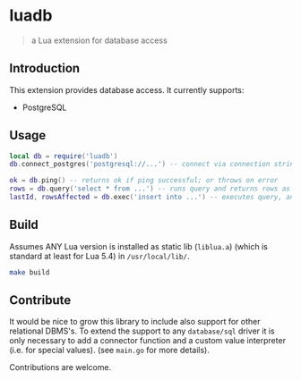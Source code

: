 # luadb
> a Lua extension for database access

## Introduction

This extension provides database access. It currently supports:

* PostgreSQL

## Usage

```lua
local db = require('luadb')
db.connect_postgres('postgresql://...') -- connect via connection string

ok = db.ping() -- returns ok if ping successful; or throws on error
rows = db.query('select * from ...') -- runs query and returns rows as table of tables; or throws on error
lastId, rowsAffected = db.exec('insert into ...') -- executes query, and returns state vars as numbers; or throws on error
```

## Build

Assumes ANY Lua version is installed as static lib (`liblua.a`) (which is
standard at least for Lua 5.4) in `/usr/local/lib/`.

```bash
make build
```

## Contribute

It would be nice to grow this library to include also support for other
relational DBMS's. To extend the support to any `database/sql` driver it is
only necessary to add a connector function and a custom value interpreter
(i.e. for special values). (see `main.go` for more details).

Contributions are welcome. 